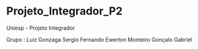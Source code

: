 # Projeto_Integrador_P2
Uniesp - Projeto Integrador

Grupo : Luiz Gonzaga
        Sergio Fernando
        Ewerton Monteiro
        Gonçalo Gabriel
